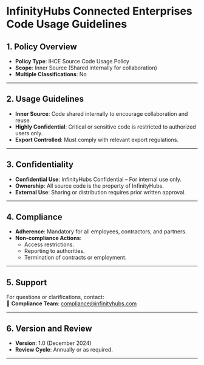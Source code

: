 # InfinityHubs Connected Enterprises Code Usage Guidelines

## 1. Policy Overview

- **Policy Type**: IHCE Source Code Usage Policy
- **Scope**: Inner Source (Shared internally for collaboration)
- **Multiple Classifications**: No

---

## 2. Usage Guidelines

- **Inner Source**: Code shared internally to encourage collaboration and reuse.
- **Highly Confidential**: Critical or sensitive code is restricted to authorized users only.
- **Export Controlled**: Must comply with relevant export regulations.

---

## 3. Confidentiality

- **Confidential Use**: InfinityHubs Confidential – For internal use only.
- **Ownership**: All source code is the property of InfinityHubs.
- **External Use**: Sharing or distribution requires prior written approval.

---

## 4. Compliance

- **Adherence**: Mandatory for all employees, contractors, and partners.
- **Non-compliance Actions**:
  - Access restrictions.
  - Reporting to authorities.
  - Termination of contracts or employment.

---

## 5. Support

For questions or clarifications, contact:  
📧 **Compliance Team**: compliance@infinityhubs.com

---

## 6. Version and Review

- **Version**: 1.0 (December 2024)
- **Review Cycle**: Annually or as required.

---
